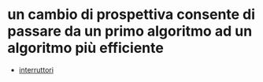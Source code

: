 # un cambio di prospettiva consente di passare da un primo algoritmo ad un algoritmo più efficiente

- [interruttori](../../problemi/interruttori)
